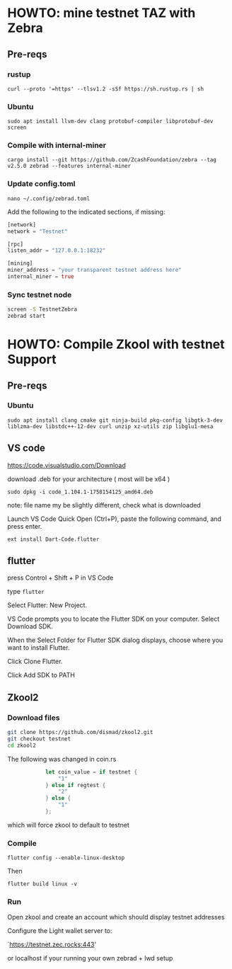 # HOWTO: mine testnet TAZ with Zebra

## Pre-reqs

### rustup 

`curl --proto '=https' --tlsv1.2 -sSf https://sh.rustup.rs | sh`

### Ubuntu

`sudo apt install llvm-dev clang protobuf-compiler libprotobuf-dev screen`


### Compile with internal-miner

`cargo install --git https://github.com/ZcashFoundation/zebra --tag v2.5.0 zebrad --features internal-miner`


### Update config.toml

`nano ~/.config/zebrad.toml`

Add the following to the indicated sections, if missing:

```rust
[network]
network = "Testnet"

[rpc]
listen_addr = "127.0.0.1:18232"

[mining]
miner_address = "your transparent testnet address here"
internal_miner = true 
```

### Sync testnet node

```bash
screen -S TestnetZebra
zebrad start
```

# HOWTO: Compile Zkool with testnet Support


## Pre-reqs


### Ubuntu

`sudo apt install clang cmake git ninja-build pkg-config libgtk-3-dev liblzma-dev libstdc++-12-dev curl unzip xz-utils zip libglu1-mesa`


## VS code

https://code.visualstudio.com/Download

download .deb for your architecture ( most will be x64 )

`sudo dpkg -i code_1.104.1-1758154125_amd64.deb`

note: file name my be slightly different, check what is downloaded

Launch VS Code Quick Open (Ctrl+P), paste the following command, and press enter.

`ext install Dart-Code.flutter`


## flutter

press Control + Shift + P in VS Code

type `flutter`

Select Flutter: New Project.

VS Code prompts you to locate the Flutter SDK on your computer. Select Download SDK.

When the Select Folder for Flutter SDK dialog displays, choose where you want to install Flutter.

Click Clone Flutter.

Click Add SDK to PATH


## Zkool2

### Download files

```bash
git clone https://github.com/dismad/zkool2.git
git checkout testnet
cd zkool2
```

The following was changed in coin.rs

```rust
            let coin_value = if testnet {
                "1"
            } else if regtest {
                "2"
            } else {
                "1"
            };
```

which will force zkool to default to testnet 

### Compile

`flutter config --enable-linux-desktop`

Then

`flutter build linux -v`

### Run

Open zkool and create an account which should display testnet addresses

Configure the Light wallet server to:

`https://testnet.zec.rocks:443'

or localhost if your running your own zebrad + lwd setup




